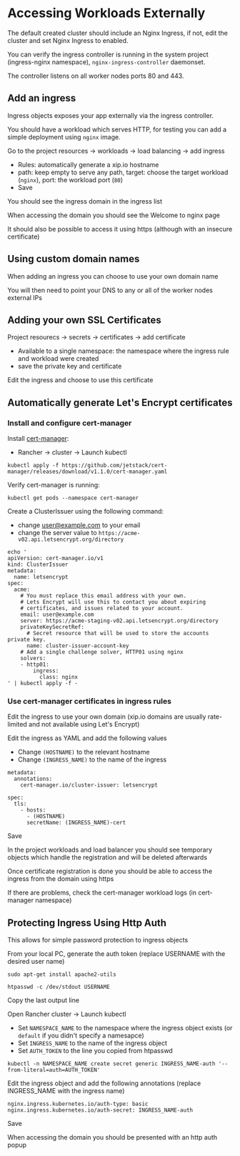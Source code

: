 # Accessing Workloads Externally

The default created cluster should include an Nginx Ingress, if not, edit the cluster and set Nginx Ingress to enabled.

You can verify the ingress controller is running in the system project (ingress-nginx namespace), `nginx-ingress-controller` daemonset.

The controller listens on all worker nodes ports 80 and 443.

## Add an ingress

Ingress objects exposes your app externally via the ingress controller.

You should have a workload which serves HTTP, for testing you can add a simple deployment using `nginx` image.

Go to the project resources -> workloads -> load balancing -> add ingress

* Rules: automatically generate a xip.io hostname
* path: keep empty to serve any path, target: choose the target workload (`nginx`), port: the workload port (`80`)
* Save

You should see the ingress domain in the ingress list

When accessing the domain you should see the Welcome to nginx page

It should also be possible to access it using https (although with an insecure certificate)

## Using custom domain names

When adding an ingress you can choose to use your own domain name

You will then need to point your DNS to any or all of the worker nodes external IPs 

## Adding your own SSL Certificates

Project resourecs -> secrets -> certificates -> add certificate
* Available to a single namespace: the namespace where the ingress rule and workload were created
* save the private key and certificate

Edit the ingress and choose to use this certificate

## Automatically generate Let's Encrypt certificates

### Install and configure cert-manager

Install [cert-manager](https://cert-manager.io/):

* Rancher -> cluster -> Launch kubectl

```
kubectl apply -f https://github.com/jetstack/cert-manager/releases/download/v1.1.0/cert-manager.yaml
```

Verify cert-manager is running:

```
kubectl get pods --namespace cert-manager
```

Create a ClusterIssuer using the following command:

* change user@example.com to your email
* change the server value to `https://acme-v02.api.letsencrypt.org/directory` 

```
echo '
apiVersion: cert-manager.io/v1
kind: ClusterIssuer
metadata:
  name: letsencrypt
spec:
  acme:
    # You must replace this email address with your own.
    # Lets Encrypt will use this to contact you about expiring
    # certificates, and issues related to your account.
    email: user@example.com
    server: https://acme-staging-v02.api.letsencrypt.org/directory
    privateKeySecretRef:
      # Secret resource that will be used to store the accounts private key.
      name: cluster-issuer-account-key
    # Add a single challenge solver, HTTP01 using nginx
    solvers:
    - http01:
        ingress:
          class: nginx
' | kubectl apply -f -
```

### Use cert-manager certificates in ingress rules

Edit the ingress to use your own domain (xip.io domains are usually rate-limited and not available using Let's Encrypt)

Edit the ingress as YAML and add the following values

* Change `(HOSTNAME)` to the relevant hostname
* Change `(INGRESS_NAME)` to the name of the ingress

```
metadata:
  annotations:
    cert-manager.io/cluster-issuer: letsencrypt

spec:
  tls:
    - hosts:
      - (HOSTNAME)
      secretName: (INGRESS_NAME)-cert
```

Save

In the project workloads and load balancer you should see temporary objects which handle the registration and will be deleted afterwards

Once certificate registration is done you should be able to access the ingress from the domain using https

If there are problems, check the cert-manager workload logs (in cert-manager namespace)

## Protecting Ingress Using Http Auth

This allows for simple password protection to ingress objects

From your local PC, generate the auth token (replace USERNAME with the desired user name)

```
sudo apt-get install apache2-utils

htpasswd -c /dev/stdout USERNAME
```

Copy the last output line

Open Rancher cluster -> Launch kubectl

* Set `NAMESPACE_NAME` to the namespace where the ingress object exists (or `default` if you didn't specify a namesapce)
* Set `INGRESS_NAME` to the name of the ingress object
* Set `AUTH_TOKEN` to the line you copied from htpasswd

```
kubectl -n NAMESPACE_NAME create secret generic INGRESS_NAME-auth '--from-literal=auth=AUTH_TOKEN'
```

Edit the ingress object and add the following annotations (replace INGRESS_NAME with the ingress name)

```
nginx.ingress.kubernetes.io/auth-type: basic
nginx.ingress.kubernetes.io/auth-secret: INGRESS_NAME-auth
```

Save

When accessing the domain you should be presented with an http auth popup

